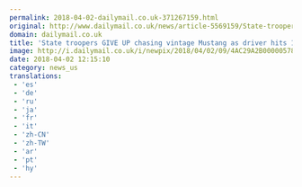 ```yaml
---
permalink: 2018-04-02-dailymail.co.uk-371267159.html
original: http://www.dailymail.co.uk/news/article-5569159/State-troopers-chasing-vintage-Mustang-driver-hits-150mph-Colorado-River.html?ITO=1490&ns_mchannel=rss&ns_campaign=1490
domain: dailymail.co.uk
title: 'State troopers GIVE UP chasing vintage Mustang as driver hits 150mph'
image: http://i.dailymail.co.uk/i/newpix/2018/04/02/09/4AC29A2B00000578-0-image-a-3_1522659079074.jpg
date: 2018-04-02 12:15:10
category: news_us
translations: 
 - 'es'
 - 'de'
 - 'ru'
 - 'ja'
 - 'fr'
 - 'it'
 - 'zh-CN'
 - 'zh-TW'
 - 'ar'
 - 'pt'
 - 'hy'
---
```


